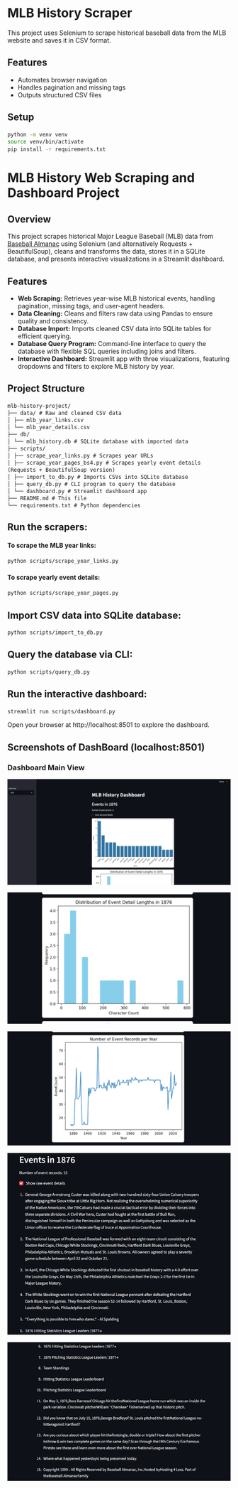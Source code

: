 # MLB History Scraper

This project uses Selenium to scrape historical baseball data from the MLB website and saves it in CSV format.

## Features

- Automates browser navigation
- Handles pagination and missing tags
- Outputs structured CSV files

## Setup

```bash
python -m venv venv
source venv/bin/activate
pip install -r requirements.txt
```

# MLB History Web Scraping and Dashboard Project

## Overview

This project scrapes historical Major League Baseball (MLB) data from [Baseball Almanac](https://www.baseball-almanac.com/yearmenu.shtml) using Selenium (and alternatively Requests + BeautifulSoup), cleans and transforms the data, stores it in a SQLite database, and presents interactive visualizations in a Streamlit dashboard.

## Features

- **Web Scraping:** Retrieves year-wise MLB historical events, handling pagination, missing tags, and user-agent headers.
- **Data Cleaning:** Cleans and filters raw data using Pandas to ensure quality and consistency.
- **Database Import:** Imports cleaned CSV data into SQLite tables for efficient querying.
- **Database Query Program:** Command-line interface to query the database with flexible SQL queries including joins and filters.
- **Interactive Dashboard:** Streamlit app with three visualizations, featuring dropdowns and filters to explore MLB history by year.

## Project Structure

```
mlb-history-project/
├── data/ # Raw and cleaned CSV data
│ ├── mlb_year_links.csv
│ └── mlb_year_details.csv
├── db/
│ └── mlb_history.db # SQLite database with imported data
├── scripts/
│ ├── scrape_year_links.py # Scrapes year URLs
│ ├── scrape_year_pages_bs4.py # Scrapes yearly event details (Requests + BeautifulSoup version)
│ ├── import_to_db.py # Imports CSVs into SQLite database
│ ├── query_db.py # CLI program to query the database
│ └── dashboard.py # Streamlit dashboard app
├── README.md # This file
└── requirements.txt # Python dependencies
```

## Run the scrapers:

#### To scrape the MLB year links:

```bash
python scripts/scrape_year_links.py
```

#### To scrape yearly event details:

```bash
python scripts/scrape_year_pages.py
```

## Import CSV data into SQLite database:

```bash
python scripts/import_to_db.py
```

## Query the database via CLI:

```bash
python scripts/query_db.py
```

## Run the interactive dashboard:

```bash
streamlit run scripts/dashboard.py
```

Open your browser at http://localhost:8501 to explore the dashboard.

## Screenshots of DashBoard (localhost:8501)

### Dashboard Main View

![Image-1](screenshots/image1.png)

![Image-2](screenshots/image2.png)

![Image-3](screenshots/image3.png)

![Image-4](screenshots/image4.png)

![Image-5](screenshots/image5.png)
